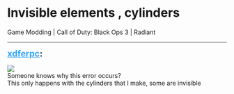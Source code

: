# Invisible elements , cylinders
Game Modding | Call of Duty: Black Ops 3 | Radiant

---
<strong style="font-size: 1.4em;"><span style="text-decoration: underline;text-decoration-color: #34a7f9;"><span style="color:#34a7f9;">xdferpc</span></span>:</strong>

<p>
<img style="max-width: 500px;" src="{{ '/wiki/threads/assets/a.376.jpg' | relative_url }}">
<br />Someone knows why this error occurs?<br />This only happens with the cylinders that I make, some are invisible</p>
